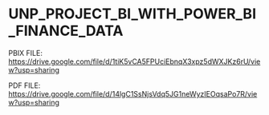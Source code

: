 # UNP_PROJECT_BI_WITH_POWER_BI_FINANCE_DATA

PBIX FILE: https://drive.google.com/file/d/1tiK5vCA5FPUciEbnqX3xpz5dWXJKz6rU/view?usp=sharing

PDF FILE:  https://drive.google.com/file/d/14lgC1SsNjsVdq5JG1neWyzIEOqsaPo7R/view?usp=sharing
